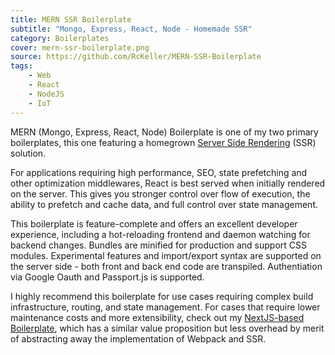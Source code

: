 ```yaml
---
title: MERN SSR Boilerplate
subtitle: "Mongo, Express, React, Node - Homemade SSR"
category: Boilerplates
cover: mern-ssr-boilerplate.png
source: https://github.com/RcKeller/MERN-SSR-Boilerplate
tags:
    - Web
    - React
    - NodeJS
    - IoT
---
```


MERN (Mongo, Express, React, Node) Boilerplate is one of my two primary boilerplates, this one featuring a homegrown [Server Side Rendering](https://reactjs.org/docs/react-dom-server.html) (SSR) solution.

For applications requiring high performance, SEO, state prefetching and other optimization middlewares, React is best served when initially rendered on the server. This gives you stronger control over flow of execution, the ability to prefetch and cache data, and full control over state management.

This boilerplate is feature-complete and offers an excellent developer experience, including a hot-reloading frontend and daemon watching for backend changes. Bundles are minified for production and support CSS modules. Experimental features and import/export syntax are supported on the server side - both front and back end code are transpiled. Authentiation via Google Oauth and Passport.js is supported.

I highly recommend this boilerplate for use cases requiring complex build infrastructure, routing, and state management. For cases that require lower maintenance costs and more extensibility, check out my [NextJS-based Boilerplate](/nextjs-boilerplate/), which has a similar value proposition but less overhead by merit of abstracting away the implementation of Webpack and SSR.